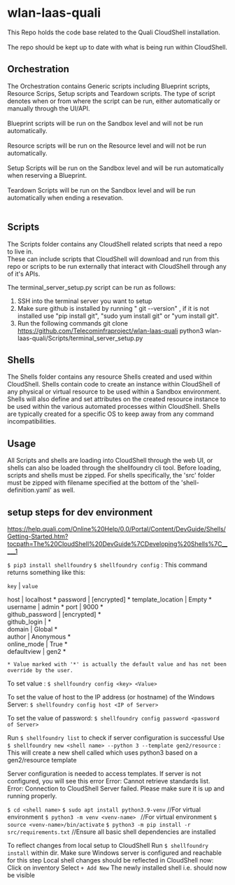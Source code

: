 # wlan-laas-quali

This Repo holds the code base related to the Quali CloudShell installation.<br><br>
The repo should be kept up to date with what is being run within CloudShell.<br>

## Orchestration

The Orchestration contains Generic scripts including Blueprint scripts, Resource Scrips, Setup scripts and Teardown scripts.
The type of script denotes when or from where the script can be run, either automatically or manually through the UI/API.<br><br>
Blueprint scripts will be run on the Sandbox level and will not be run automatically.<br><br>
Resource scripts will be run on the Resource level and will not be run automatically.<br><br>
Setup Scripts will be run on the Sandbox level and will be run automatically when reserving a Blueprint.<br><br>
Teardown Scripts will be run on the Sandbox level and will be run automatically when ending a resevation.<br><br>

## Scripts

The Scripts folder contains any CloudShell related scripts that need a repo to live in.<br>
These can include scripts that CloudShell will download and run from this repo or scripts to be run externally that interact with CloudShell through any of it's APIs.

The terminal_server_setup.py script can be run as follows:
1. SSH into the terminal server you want to setup
2. Make sure github is installed by running " git --version" , if it is not installed use "pip install git", "sudo yum install git" or "yum install git".
3. Run the following commands
git clone https://github.com/Telecominfraproject/wlan-laas-quali
python3 wlan-laas-quali/Scripts/terminal_server_setup.py

## Shells

The Shells folder contains any resource Shells created and used within CloudShell. Shells contain code to create an instance within CloudShell of any physical or virtual resource to be used within a Sandbox environment.
Shells will also define and set attributes on the created resource instance to be used within the various automated processes within CloudShell.
Shells are typically created for a specific OS to keep away from any command incompatibilities.

## Usage

All Scripts and shells are loading into CloudShell through the web UI, or shells can also be loaded through the shellfoundry cli tool.
Before loading, scripts and shells must be zipped. For shells specifically, the 'src' folder must be zipped with filename specified at the bottom of the 'shell-definition.yaml' as well.

## setup steps for dev environment
https://help.quali.com/Online%20Help/0.0/Portal/Content/DevGuide/Shells/Getting-Started.htm?tocpath=The%20CloudShell%20DevGuide%7CDeveloping%20Shells%7C_____1

`$ pip3 install shellfoundry`
`$ shellfoundry config` : This command returns something like this:


`key`              | `value`      

 host              | localhost    * 
 password          | [encrypted]  * 
 template_location | Empty        * 
 username          | admin        * 
 port              | 9000         *                                                                                                                                                                                
 github_password   | [encrypted]  *                                                                                                                                                                                
 github_login      |              *                                                                                                                                                                                
 domain            | Global       *                                                                                                                                                                                
 author            | Anonymous    *                                                                                                                                                                                
 online_mode       | True         *                                                                                                                                                                                
 defaultview       | gen2         *                                                                                                                                                                                
                                                                                                                                                                                                                  

    * Value marked with '*' is actually the default value and has not been override by the user.

To set value  :
    `$ shellfoundry config <key> <Value>`

To set the value of host to the IP address (or hostname) of the Windows Server:
    `$ shellfoundry config host <IP of Server>`

To set the value of password:
    `$ shellfoundry config password <password of Server>`

Run `$ shellfoundry list`  to check if server configuration is successful
Use `$ shellfoundry new <shell name> --python 3 --template gen2/resource` : This will create a new shell called <shell name> which uses python3 based on a gen2/resource template  

Server configuration is needed to access templates. If server is not configured, you will see this error
    Error: Cannot retrieve standards list. Error: Connection to CloudShell Server failed. Please make sure it is up and running properly.

`$ cd <shell name>`
`$ sudo apt install python3.9-venv` //For virtual environment 
`$ python3 -m venv <venv-name> `   //For virtual environment
`$ source <venv-name>/bin/activate`
`$ python3 -m pip install -r src/requirements.txt` //Ensure all basic shell dependencies are installed


To reflect changes from local setup to CloudShell
Run `$ shellfoundry install`  within <shell name> dir. Make sure Windows server is configured and reachable for this step
Local shell changes should be reflected in CloudShell now: 
    Click on inventory 
    Select `+ Add New`
    The newly installed shell i.e. <shell name> should now be visible




